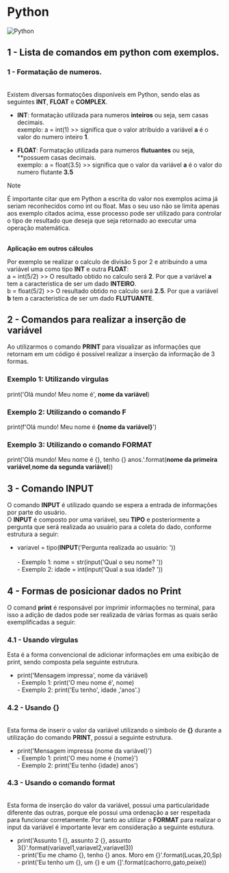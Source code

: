 # Python
![Python](https://user-images.githubusercontent.com/49786548/84605451-b6d36200-ae73-11ea-94b3-9927d07f85fd.png)

## 1 - Lista de comandos em python com exemplos.

### 1 - Formatação de numeros.
<br> Existem diversas formatoções disponíveis em Python, sendo elas as seguintes **INT**, **FLOAT** e **COMPLEX**. <br>
- **INT**: formatação utilizada para numeros **inteiros** ou seja, sem casas decimais.<br>
  exemplo: a = int(1) >> significa que o valor atribuido a variável **a** é o valor do numero inteiro **1**.

- **FLOAT**: Formatação utilizada para numeros **flutuantes** ou seja, **possuem casas decimais. <br>
  exemplo: a = float(3.5) >> significa que o valor da variável **a** é o valor do numero flutante **3.5**

> [!NOTE]
> É importante citar que em Python a escrita do valor nos exemplos acima já seriam reconhecidos como int ou float. Mas o seu uso não se limita apenas aos exemplo citados acima, esse processo pode ser utilizado para controlar o tipo de resultado que deseja que seja retornado ao executar uma operação matemática.

<br> **Aplicação em outros cálculos** <br>  

Por exemplo se realizar o calculo de divisão 5 por 2 e atribuindo a uma variável uma como tipo **INT** e outra **FLOAT**: 
<br> a = int(5/2) >> O resultado obtido no calculo será **2**. Por que a variável **a** tem a caracteristica de ser um dado **INTEIRO**.
<br> b = float(5/2) >> O resultado obtido no calculo será **2.5**. Por que a variável **b** tem a caracteristica de ser um dado **FLUTUANTE**. <br>

## 2 - Comandos para realizar a inserção de variável 
Ao utilizarmos o comando **PRINT** para visualizar as informações que retornam em um código é possível realizar a inserção da informação de 3 formas. <br>
### Exemplo 1: Utilizando virgulas
print('Olá mundo! Meu nome é', **nome da variável**) <br>

### Exemplo 2: Utilizando o comando F
print(f'Olá mundo! Meu nome é **{nome da variável}**') <br>

### Exemplo 3: Utilizando o comando FORMAT
print('Olá mundo! Meu nome é {}, tenho {} anos.'.format(**nome da primeira variável**,**nome da segunda variável**))<br>

## 3 - Comando INPUT

O comando **INPUT** é utilizado quando se espera a entrada de informações por parte do usuário. 
<br> O **INPUT** é composto por uma variável, seu  **TIPO** e posteriormente a pergunta que será realizada ao usuário para a coleta do dado, conforme estrutura a seguir: <br> 
- variavel = tipo(**INPUT**('Pergunta realizada ao usuário: ')) <br>
<br> - Exemplo 1: nome = str(input('Qual o seu nome? ')) 
<br> - Exemplo 2: idade = int(input('Qual a sua idade? '))

## 4 - Formas de posicionar dados no Print
O comand **print** é responsável por imprimir informações no terminal, para isso a adição de dados pode ser realizada de várias formas as quais serão exemplificadas a seguir: <br>
### 4.1 - Usando virgulas
 Esta é a forma convencional de adicionar informações em uma exibição de print, sendo composta pela seguinte estrutura. <br>
 - print('Mensagem impressa', nome da váriável)
<br> - Exemplo 1: print('O meu nome é', nome)
<br> - Exemplo 2: print('Eu tenho', idade ,'anos'.)

### 4.2 - Usando {}
<br> Esta forma de inserir o valor da variável utilizando o simbolo de **{}** durante a utilização do comando **PRINT**, possui a seguinte estrutura. <br> 
- print('Mensagem impressa {nome da variável}')
<br> - Exemplo 1: print('O meu nome é {nome}')
<br> - Exemplo 2: print('Eu tenho {idade} anos')

### 4.3 - Usando o comando format
<br> Esta forma de inserção do valor da variável, possui uma particularidade diferente das outras, porque ele possui uma ordenação a ser respeitada para funcionar corretamente. Por tanto ao utilizar o **FORMAT** para realizar o input da variável é importante levar em consideração a seguinte estutura.
- print('Assunto 1 {}, assunto 2 {}, assunto 3{}'.format(variavel1,variavel2,variavel3))
<br> - print('Eu me chamo {}, tenho {} anos. Moro em {}'.format(Lucas,20,Sp)
<br> - print('Eu tenho um {}, um {} e um {]'.format(cachorro,gato,peixe))



